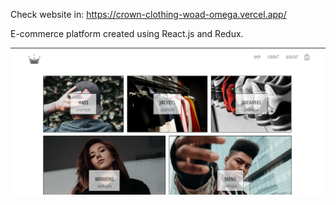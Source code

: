 Check website in: https://crown-clothing-woad-omega.vercel.app/

E-commerce platform created using React.js and Redux.

<img src='./src/assets/Readme img.png' alt='website photo'>
